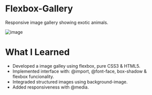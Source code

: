 # Flexbox-Gallery
Responsive image gallery showing exotic animals.

![image](https://user-images.githubusercontent.com/12193814/56090125-07b48880-5e74-11e9-85b1-7f38b7951bfb.png)

# What I Learned

* Developed a image galley using flexbox, pure CSS3 & HTML5.
* Implemented interface with: @import, @font-face, box-shadow & flexbox funcionality.
* Integraded structured images using background-image.
* Added responsiveness with @media.
